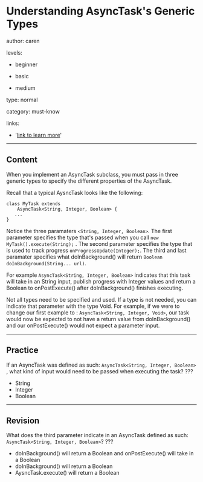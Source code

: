 # Understanding AsyncTask&#39;s Generic Types
author: caren

levels:

  - beginner

  - basic

  - medium

type: normal

category: must-know

links:

  - '[link to learn more](https://enki.com)'

---
## Content

When you implement an AsyncTask subclass, you must pass in three generic types to specify the different properties of the AsyncTask.

Recall that a typical AysncTask looks like the following:

```
class MyTask extends 
    AsyncTask<String, Integer, Boolean> {
   ... 
}
```

Notice the three paramaters `<String, Integer, Boolean>`. The first parameter specifies the type that's passed when you call `new MyTask().execute(String);` . The second parameter specifies the type that is used to track progress `onProgressUpdate(Integer);`. The third and last paramater specifies what doInBackground() will return `Boolean doInBackground(String... url)`.

For example `AsyncTask<String, Integer, Boolean>` indicates that this task will take in an String input, publish progress with Integer values and return a Boolean to onPostExecute() after doInBackground() finishes executing.

Not all types need to be specified and used. If a type is not needed, you can indicate that parameter with the type Void. For example, if we were to change our first example to : `AsyncTask<String, Integer, Void>`, our task would now be expected to not have a return value from doInBackground() and our onPostExecute() would not expect a parameter input.


---
## Practice

If an AsyncTask was defined as such: `AsyncTask<String, Integer, Boolean>` , what kind of input would need to be passed when executing the task?
???

* String
* Integer
* Boolean

---
## Revision

What does the third parameter indicate in an AsyncTask defined as such: `AsyncTask<String, Integer, Boolean>`?
???

* doInBackground() will return a Boolean and onPostExecute() will take in a Boolean
* doInBackground() will return a Boolean 
* AysncTask.execute() will return a Boolean

